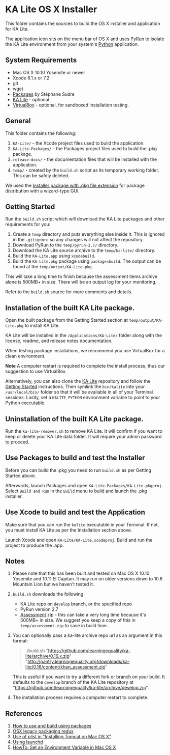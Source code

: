 KA Lite OS X Installer
======================
This folder contains the sources to build the OS X installer and application for KA Lite.

The application icon sits on the menu bar of OS X and uses [PyRun](http://www.egenix.com/products/python/PyRun/) to isolate the KA Lite environment from your system's [Python](https://www.python.org/) application.


## System Requirements

* Mac OS X 10.10 Yosemite or newer
* Xcode 6.1.x or 7.2
* git
* wget
* [Packages](http://s.sudre.free.fr/Software/Packages/about.html) by Stéphane Sudre
* [KA Lite](https://github.com/learningequality/ka-lite/wiki/Getting-started) - optional
* [VirtualBox](https://www.virtualbox.org) - optional, for sandboxed installation testing.


## General 

This folder contains the following:

1. `KA-Lite/` - the Xcode project files used to build the application.
2. `KA-Lite-Packages/` - the Packages project files used to build the .pkg package.
3. `release-docs/` - the documentation files that will be installed with the application.
4. `temp/` - created by the `build.sh` script as its temporary working folder.  This can be safely deleted.

We used the [Installer package with .pkg file extension](https://en.wikipedia.org/wiki/Installer_(OS_X)#Installer_package) for package distribution with a wizard-type GUI.


## Getting Started

Run the `build.sh` script which will download the KA Lite packages and other requirements for you:

1. Create a `temp` directory and puts everything else inside it.  This is ignored in the `.gitignore` so any changes will not affect the repository.
1. Download PyRun to the `temp/pyrun-2.7/` directory.  
1. Download the KA Lite source archive to the `temp/ka-lite/` directory.  
1. Build the `KA-Lite.app` using `xcodebuild`.  
1. Build the `KA-Lite.pkg` package using `packagesbuild`.  The output can be found at the `temp/output/KA-Lite.pkg`.  

This will take a long time to finish because the assessment items archive alone is 500MB+ in size.  There will be an output log for your monitoring.

Refer to the `build.sh` source for more comments and details.


## Installation of the built KA Lite package.

Open the built package from the Getting Started section at `temp/output/KA-Lite.pkg` to install KA Lite.

KA Lite will be installed in the `/Applications/KA-Lite/` folder along with the license, readme, and release notes documentation.

When testing package installations, we recommend you use VirtualBox for a clean environment.

**Note** A computer restart is required to complete the install process, thus our suggestion to use VirtualBox.

Alternatively, you can also clone the [KA Lite](https://github.com/learningequality/ka-lite) repository and follow the [Getting Started](https://github.com/learningequality/ka-lite/wiki/Getting-started) instructions.  Then symlink the `bin/kalite` into your `/usr/local/bin/` folder so that it will be available in all of your Terminal sessions.  Lastly, set a `KALITE_PYTHON` environment variable to point to your Python executable.


## Uninstallation of the built KA Lite package.

Run the `ka-lite-remover.sh` to remove KA Lite.  It will confirm if you want to keep or delete your KA Lite data folder.  It will require your admin password to proceed.


## Use Packages to build and test the Installer

Before you can build the .pkg you need to run `build.sh` as per Getting Started above.

Afterwards, launch Packages and open `KA-Lite-Packages/KA-Lite.pkgproj`.  Select `Build and Run` in the `Build` menu to build and launch the .pkg installer.


## Use Xcode to build and test the Application

Make sure that you can run the `kalite` executable in your Terminal.  If not, you must install KA Lite as per the Installation section above.

Launch Xcode and open `KA-Lite/KA-Lite.xcodeproj`.  Build and run the project to produce the .app.


## Notes

1. Please note that this has been built and tested on Mac OS X 10.10 Yosemite and 10.11 El Capitan.  It may run on older versions down to 10.8 Mountain Lion but we haven't tested it.
1. `build.sh` downloads the following

    * KA Lite repo on `develop` branch, or the specified repo
    * PyRun version 2.7
    * [Assessment](http://pantry.learningequality.org/downloads/ka-lite/) zip - this can take a very long time because it's 500MB+ in size.  We suggest you keep a copy of this in `temp/assessment.zip` to save in build time.
1. You can optionally pass a ka-lite archive repo url as an argument in this format:

    > ./build.sh "https://github.com/learningequality/ka-lite/archive/0.16.x.zip" "http://pantry.learningequality.org/downloads/ka-lite/0.16/content/khan_assessment.zip"

    This is useful if you want to try a different fork or branch on your build.
    It defaults to the `develop` branch of the KA Lite repository at "https://github.com/learningequality/ka-lite/archive/develop.zip".
1. The installation process requires a computer restart to complete.


## References

1. [How to use and build using packages](http://s.sudre.free.fr/Software/documentation/Packages/en/index.html)
1. [OSX legacy packaging redux](http://matthew-brett.github.io/docosx/legacy_package_redux.html)
1. [Use of plist in "Installing Tomcat on Mac OS X"](http://www.joel.lopes-da-silva.com/2008/05/13/installing-tomcat-on-mac-os-x/)
1. [Using launchd](http://trac.buildbot.net/wiki/UsingLaunchd)
1. [HowTo: Set an Environment Variable in Mac OS X](http://www.dowdandassociates.com/blog/content/howto-set-an-environment-variable-in-mac-os-x/)